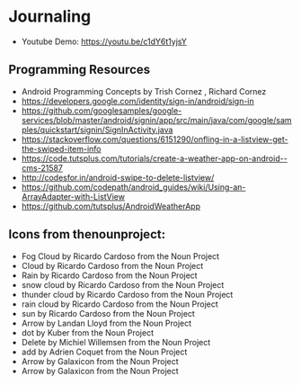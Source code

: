 # Journaling

* Youtube Demo: https://youtu.be/c1dY6t1yjsY

## Programming Resources
* Android Programming Concepts by Trish Cornez , Richard Cornez 
* https://developers.google.com/identity/sign-in/android/sign-in
* https://github.com/googlesamples/google-services/blob/master/android/signin/app/src/main/java/com/google/samples/quickstart/signin/SignInActivity.java
* https://stackoverflow.com/questions/6151290/onfling-in-a-listview-get-the-swiped-item-info
* https://code.tutsplus.com/tutorials/create-a-weather-app-on-android--cms-21587
* http://codesfor.in/android-swipe-to-delete-listview/
* https://github.com/codepath/android_guides/wiki/Using-an-ArrayAdapter-with-ListView
* https://github.com/tutsplus/AndroidWeatherApp 

## Icons from thenounproject:
* Fog Cloud by Ricardo Cardoso from the Noun Project
* Cloud by Ricardo Cardoso from the Noun Project
* Rain by Ricardo Cardoso from the Noun Project
* snow cloud by Ricardo Cardoso from the Noun Project
* thunder cloud by Ricardo Cardoso from the Noun Project
* rain cloud by Ricardo Cardoso from the Noun Project
* sun by Ricardo Cardoso from the Noun Project
* Arrow by Landan Lloyd from the Noun Project
* dot by Kuber from the Noun Project
* Delete by Michiel Willemsen from the Noun Project
* add by Adrien Coquet from the Noun Project
* Arrow by Galaxicon from the Noun Project
* Arrow by Galaxicon from the Noun Project
